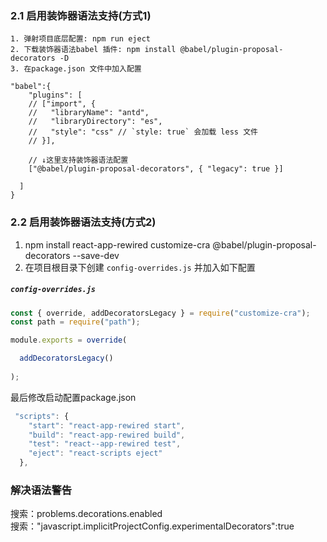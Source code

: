 ### 2.1 启用装饰器语法支持(方式1)

``` 
1. 弹射项目底层配置: npm run eject
2. 下载装饰器语法babel 插件: npm install @babel/plugin-proposal-decorators -D
3. 在package.json 文件中加入配置

"babel":{
	"plugins": [
    // ["import", {
    //   "libraryName": "antd",
    //   "libraryDirectory": "es",
    //   "style": "css" // `style: true` 会加载 less 文件
    // }],

    // ↓这里支持装饰器语法配置
    ["@babel/plugin-proposal-decorators", { "legacy": true }]
   
  ]
}
```





### 2.2 启用装饰器语法支持(方式2)

1. npm install react-app-rewired customize-cra @babel/plugin-proposal-decorators --save-dev
2. 在项目根目录下创建 `config-overrides.js` 并加入如下配置




##### `config-overrides.js`

``` js
const { override, addDecoratorsLegacy } = require("customize-cra");
const path = require("path");

module.exports = override(

  addDecoratorsLegacy()  
   
); 
```

最后修改启动配置package.json

```js
 "scripts": {
    "start": "react-app-rewired start",
    "build": "react-app-rewired build",
    "test": "react--app-rewired test",
    "eject": "react-scripts eject"
  },
```

### 解决语法警告
  搜索：problems.decorations.enabled     
  搜索："javascript.implicitProjectConfig.experimentalDecorators":true